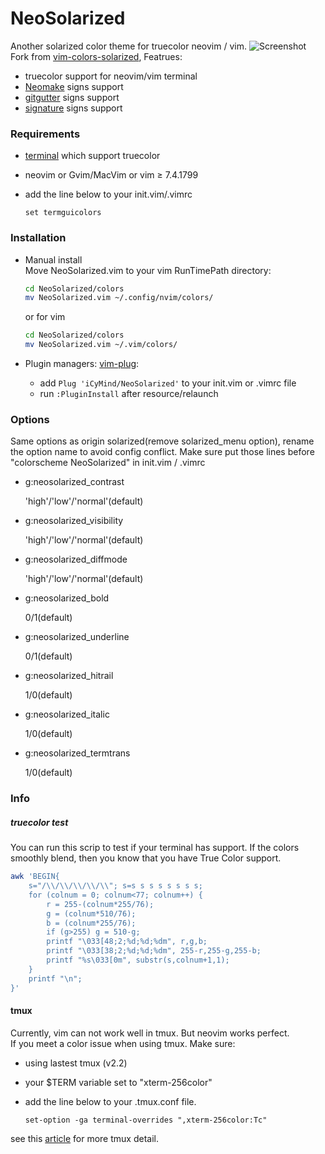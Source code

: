 # NeoSolarized
Another solarized color theme for truecolor neovim / vim.
![Screenshot](http://ww3.sinaimg.cn/large/5d4db8f9gw1f88o0e8r6mj21kw11hqcx.jpg)
Fork from [vim-colors-solarized](https://github.com/altercation/vim-colors-solarized), Featrues:
- truecolor support for neovim/vim terminal
- [Neomake](https://github.com/neomake/neomake) signs support
- [gitgutter](https://github.com/airblade/vim-gitgutter) signs support
- [signature](https://github.com/kshenoy/vim-signature) signs support

### Requirements
- [terminal](https://gist.github.com/XVilka/8346728) which support truecolor
- neovim or Gvim/MacVim or vim ≥ 7.4.1799
- add the line below to your init.vim/.vimrc

    ```vim
    set termguicolors
    ```

### Installation
- Manual install  
Move NeoSolarized.vim to your vim RunTimePath directory:

    ```bash
    cd NeoSolarized/colors
    mv NeoSolarized.vim ~/.config/nvim/colors/
    ```
    or for vim
    ```bash
    cd NeoSolarized/colors
    mv NeoSolarized.vim ~/.vim/colors/
    ```
- Plugin managers: [vim-plug](https://github.com/junegunn/vim-plu://github.com/junegunn/vim-plug):
    - add `Plug 'iCyMind/NeoSolarized'` to your init.vim or .vimrc file
    - run `:PluginInstall` after resource/relaunch

### Options
Same options as origin solarized(remove solarized_menu option), rename the option name to avoid config conflict. Make sure put those lines before "colorscheme NeoSolarized" in init.vim / .vimrc

- g:neosolarized_contrast

    'high'/'low'/'normal'(default)

- g:neosolarized_visibility

    'high'/'low'/'normal'(default)

- g:neosolarized_diffmode

    'high'/'low'/'normal'(default)

- g:neosolarized_bold

    0/1(default)

- g:neosolarized_underline

    0/1(default)

- g:neosolarized_hitrail

    1/0(default)

- g:neosolarized_italic

    1/0(default)

- g:neosolarized_termtrans

    1/0(default)

### Info
##### truecolor test
You can run this scrip to test if your terminal has support. If the colors smoothly blend, then you know that you have True Color support.
```bash
awk 'BEGIN{
    s="/\\/\\/\\/\\/\\"; s=s s s s s s s s;
    for (colnum = 0; colnum<77; colnum++) {
        r = 255-(colnum*255/76);
        g = (colnum*510/76);
        b = (colnum*255/76);
        if (g>255) g = 510-g;
        printf "\033[48;2;%d;%d;%dm", r,g,b;
        printf "\033[38;2;%d;%d;%dm", 255-r,255-g,255-b;
        printf "%s\033[0m", substr(s,colnum+1,1);
    }
    printf "\n";
}'
```
#### tmux
Currently, vim can not work well in tmux. But neovim works perfect.  
If you meet a color issue when using tmux. Make sure:
- using lastest tmux (v2.2)
- your $TERM variable set to "xterm-256color"
- add the line below to your .tmux.conf file.

    ```tmux
    set-option -ga terminal-overrides ",xterm-256color:Tc"
    ```

see this [article](https://deductivelabs.com/en/2016/03/using-true-color-vim-tmux/) for more tmux detail.
